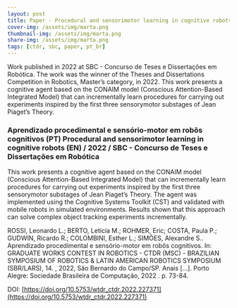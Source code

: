 ```yaml
---
layout: post
title: Paper - Procedural and sensorimotor learning in cognitive robots (PT_BR)
cover-img: /assets/img/marta.png
thumbnail-img: /assets/img/marta.png
share-img: /assets/img/marta.png
tags: [ctdr, sbc, paper, pt_br]
---
```


Work published in 2022 at SBC - Concurso de Teses e Dissertações em Robótica. The work was the winner of the Theses and Dissertations Competition in Robotics, Master’s category, in 2022. This work presents a cognitive agent based on the CONAIM model (Conscious Attention-Based Integrated Model) that can incrementally learn procedures for carrying out experiments inspired by the first three sensorymotor substages of Jean Piaget’s Theory.

### Aprendizado procedimental e sensório-motor em robôs cognitivos (PT) Procedural and sensorimotor learning in cognitive robots (EN)  / 2022 / SBC - Concurso de Teses e Dissertações em Robótica


This work presents a cognitive agent based on the CONAIM model (Conscious Attention-Based Integrated Model) that can incrementally learn procedures for carrying out experiments inspired by the first three sensorymotor substages of Jean Piaget’s Theory. The agent was implemented using the Cognitive Systems Toolkit (CST) and validated with mobile robots in simulated environments. Results shown that this approach can solve complex object tracking experiments incrementally.

ROSSI, Leonardo L.; BERTO, Letícia M.; ROHMER, Eric; COSTA, Paula P.; GUDWIN, Ricardo R.; COLOMBINI, Esther L.; SIMÕES, Alexandre S.. Aprendizado procedimental e sensório-motor em robôs cognitivos. In: GRADUATE WORKS CONTEST IN ROBOTICS - CTDR (MSC) - BRAZILIAN SYMPOSIUM OF ROBOTICS & LATIN AMERICAN ROBOTICS SYMPOSIUM (SBR/LARS), 14. , 2022, São Bernardo do Campo/SP. Anais [...]. Porto Alegre: Sociedade Brasileira de Computação, 2022 . p. 73-84. 

DOI: [https://doi.org/10.5753/wtdr_ctdr.2022.227371](https://doi.org/10.5753/wtdr_ctdr.2022.227371)

